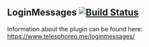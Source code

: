 ## LoginMessages [![Build Status](https://travis-ci.org/Telesphoreo/LoginMessages.svg?branch=master)](https://travis-ci.org/Telesphoreo/LoginMessages)

Information about the plugin can be found here: https://www.telesphoreo.me/loginmessages/
